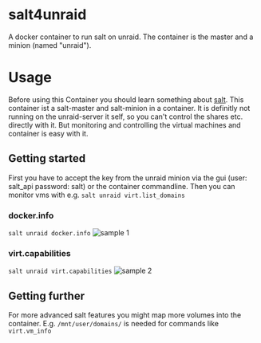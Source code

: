 # salt4unraid
A docker container to run salt on unraid. The container is the master and a minion (named "unraid").

# Usage

Before using this Container you should learn something about [salt](https://saltproject.io). This container ist a salt-master and salt-minion in a container. It is definitly not running on the unraid-server it self, so you can't control the shares etc. directly with it. But monitoring and controlling the virtual machines and container is easy with it.

## Getting started

First you have to accept the key from the unraid minion via the gui (user: salt_api password: salt) or the container commandline. Then you can  monitor vms with e.g. `salt unraid virt.list_domains`

### docker.info
`salt unraid docker.info`
![sample 1](https://github.com/lubeda/salt4unraid/raw/master/images/docker.info.png)

### virt.capabilities
`salt unraid virt.capabilities`
![sample 2](https://github.com/lubeda/salt4unraid/raw/master/images/virt.capabilities.png)

## Getting further

For more advanced salt features you might map more volumes into the container. E.g. `/mnt/user/domains/` is needed for commands like `virt.vm_info`